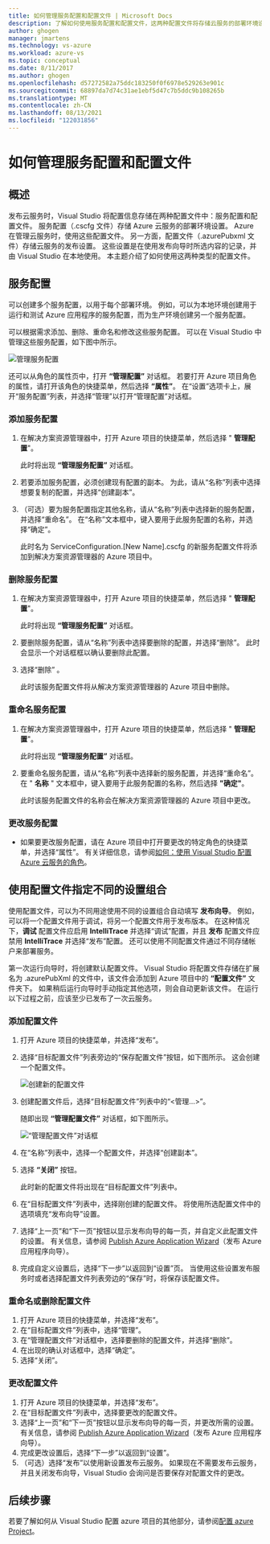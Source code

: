 ```yaml
---
title: 如何管理服务配置和配置文件 | Microsoft Docs
description: 了解如何使用服务配置和配置文件，这两种配置文件将存储云服务的部署环境设置和发布设置。
author: ghogen
manager: jmartens
ms.technology: vs-azure
ms.workload: azure-vs
ms.topic: conceptual
ms.date: 8/11/2017
ms.author: ghogen
ms.openlocfilehash: d57272582a75ddc183250f0f6978e529263e901c
ms.sourcegitcommit: 68897da7d74c31ae1ebf5d47c7b5ddc9b108265b
ms.translationtype: MT
ms.contentlocale: zh-CN
ms.lasthandoff: 08/13/2021
ms.locfileid: "122031856"
---
```

# <a name="how-to-manage-service-configurations-and-profiles"></a>如何管理服务配置和配置文件
## <a name="overview"></a>概述
发布云服务时，Visual Studio 将配置信息存储在两种配置文件中：服务配置和配置文件。 服务配置（.cscfg 文件）存储 Azure 云服务的部署环境设置。 Azure 在管理云服务时，使用这些配置文件。 另一方面，配置文件（.azurePubxml 文件）存储云服务的发布设置。 这些设置是在使用发布向导时所选内容的记录，并由 Visual Studio 在本地使用。 本主题介绍了如何使用这两种类型的配置文件。

## <a name="service-configurations"></a>服务配置
可以创建多个服务配置，以用于每个部署环境。 例如，可以为本地环境创建用于运行和测试 Azure 应用程序的服务配置，而为生产环境创建另一个服务配置。

可以根据需求添加、删除、重命名和修改这些服务配置。 可以在 Visual Studio 中管理这些服务配置，如下图中所示。

![管理服务配置](./media/vs-azure-tools-service-configurations-and-profiles-how-to-manage/manage-service-config.png)

还可以从角色的属性页中，打开 **“管理配置”** 对话框。 若要打开 Azure 项目角色的属性，请打开该角色的快捷菜单，然后选择 **“属性”**。 在“设置”选项卡上，展开“服务配置”列表，并选择“管理”以打开“管理配置”对话框。

### <a name="to-add-a-service-configuration"></a>添加服务配置
1. 在解决方案资源管理器中，打开 Azure 项目的快捷菜单，然后选择 " **管理配置**"。

    此时将出现 **“管理服务配置”** 对话框。
2. 若要添加服务配置，必须创建现有配置的副本。 为此，请从“名称”列表中选择想要复制的配置，并选择“创建副本”。
3. （可选）要为服务配置指定其他名称，请从“名称”列表中选择新的服务配置，并选择“重命名”。 在“名称”文本框中，键入要用于此服务配置的名称，并选择“确定”。

    此时名为 ServiceConfiguration.[New Name].cscfg 的新服务配置文件将添加到解决方案资源管理器的 Azure 项目中。

### <a name="to-delete-a-service-configuration"></a>删除服务配置
1. 在解决方案资源管理器中，打开 Azure 项目的快捷菜单，然后选择 " **管理配置**"。

    此时将出现 **“管理服务配置”** 对话框。
2. 要删除服务配置，请从“名称”列表中选择要删除的配置，并选择“删除”。 此时会显示一个对话框框以确认要删除此配置。
3. 选择“删除” 。

     此时该服务配置文件将从解决方案资源管理器的 Azure 项目中删除。

### <a name="to-rename-a-service-configuration"></a>重命名服务配置
1. 在解决方案资源管理器中，打开 Azure 项目的快捷菜单，然后选择 " **管理配置**"。

    此时将出现 **“管理服务配置”** 对话框。
2. 要重命名服务配置，请从“名称”列表中选择新的服务配置，并选择“重命名”。 在 " **名称** " 文本框中，键入要用于此服务配置的名称，然后选择 **"确定"**。

    此时该服务配置文件的名称会在解决方案资源管理器的 Azure 项目中更改。

### <a name="to-change-a-service-configuration"></a>更改服务配置
* 如果要更改服务配置，请在 Azure 项目中打开要更改的特定角色的快捷菜单，并选择“属性”。 有关详细信息，请参阅[如何：使用 Visual Studio 配置 Azure 云服务的角色](vs-azure-tools-configure-roles-for-cloud-service.md)。

## <a name="make-different-setting-combinations-by-using-profiles"></a>使用配置文件指定不同的设置组合
使用配置文件，可以为不同用途使用不同的设置组合自动填写 **发布向导**。 例如，可以将一个配置文件用于调试，将另一个配置文件用于发布版本。 在这种情况下，**调试** 配置文件应启用 **IntelliTrace** 并选择“调试”配置，并且 **发布** 配置文件应禁用 **IntelliTrace** 并选择“发布”配置。 还可以使用不同配置文件通过不同存储帐户来部署服务。

第一次运行向导时，将创建默认配置文件。 Visual Studio 将配置文件存储在扩展名为 .azurePubXml 的文件中，该文件会添加到 Azure 项目中的 **“配置文件”** 文件夹下。 如果稍后运行向导时手动指定其他选项，则会自动更新该文件。 在运行以下过程之前，应该至少已发布了一次云服务。

### <a name="to-add-a-profile"></a>添加配置文件
1. 打开 Azure 项目的快捷菜单，并选择“发布”。
2. 选择“目标配置文件”列表旁边的“保存配置文件”按钮，如下图所示。 这会创建一个配置文件。

    ![创建新的配置文件](./media/vs-azure-tools-service-configurations-and-profiles-how-to-manage/create-new-profile.png)
3. 创建配置文件后，选择“目标配置文件”列表中的“<管理…>”。

    随即出现 **“管理配置文件”** 对话框，如下图所示。

    ![“管理配置文件”对话框](./media/vs-azure-tools-service-configurations-and-profiles-how-to-manage/manage-profiles.png)
4. 在“名称”列表中，选择一个配置文件，并选择“创建副本”。
5. 选择 **“关闭”** 按钮。

    此时新的配置文件将出现在“目标配置文件”列表中。
6. 在“目标配置文件”列表中，选择刚创建的配置文件。 将使用所选配置文件中的选项填充“发布向导”设置。
7. 选择“上一页”和“下一页”按钮以显示发布向导的每一页，并自定义此配置文件的设置。 有关信息，请参阅 [Publish Azure Application Wizard](vs-azure-tools-publish-azure-application-wizard.md)（发布 Azure 应用程序向导）。
8. 完成自定义设置后，选择“下一步”以返回到“设置”页。 当使用这些设置发布服务时或者选择配置文件列表旁边的“保存”时，将保存该配置文件。

### <a name="to-rename-or-delete-a-profile"></a>重命名或删除配置文件
1. 打开 Azure 项目的快捷菜单，并选择“发布”。
2. 在“目标配置文件”列表中，选择“管理”。
3. 在“管理配置文件”对话框中，选择要删除的配置文件，并选择“删除”。
4. 在出现的确认对话框中，选择“确定”。
5. 选择“关闭”。

### <a name="to-change-a-profile"></a>更改配置文件
1. 打开 Azure 项目的快捷菜单，并选择“发布”。
2. 在“目标配置文件”列表中，选择要更改的配置文件。
3. 选择“上一页”和“下一页”按钮以显示发布向导的每一页，并更改所需的设置。 有关信息，请参阅 [Publish Azure Application Wizard](vs-azure-tools-publish-azure-application-wizard.md)（发布 Azure 应用程序向导）。
4. 完成更改设置后，选择“下一步”以返回到“设置”。
5. （可选）选择“发布”以使用新设置发布云服务。 如果现在不需要发布云服务，并且关闭发布向导，Visual Studio 会询问是否要保存对配置文件的更改。

## <a name="next-steps"></a>后续步骤
若要了解如何从 Visual Studio 配置 azure 项目的其他部分，请参阅[配置 azure Project](vs-azure-tools-cloud-service-retain-a-constant-virtual-ip-address.md)。
